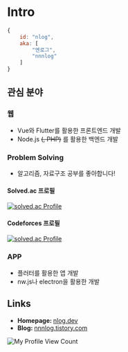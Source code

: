 # Intro
```js
{
	id: "nlog",
	aka: [
		"엔로그",
		"nnnlog"
	]
}
```


## 관심 분야
### 웹
* Vue와 Flutter를 활용한 프론트엔드 개발
* Node.js ~~(, PHP)~~ 를 활용한 백엔드 개발
  
### Problem Solving
* 알고리즘, 자료구조 공부를 좋아합니다!
#### Solved.ac 프로필
[![solved.ac Profile](http://mazassumnida.wtf/api/generate_badge?boj=chansol)](https://solved.ac/profile/chansol)
#### Codeforces 프로필
[![solved.ac Profile](https://cf.leed.at/?id=nlog)](https://codeforces.com/profile/nlog)
  
### APP
 * 플러터를 활용한 앱 개발
 * nw.js나 electron을 활용한 개발

## Links
* <b>Homepage: </b> [nlog.dev](https://nlog.dev/)
* <b>Blog: </b> [nnnlog.tistory.com](http://nnnlog.tistory.com/)

![My Profile View Count](https://komarev.com/ghpvc/?username=nnnlog&style=flat-square&color=grey) 
